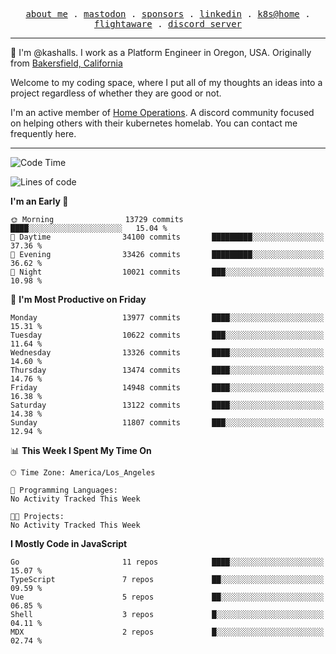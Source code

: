<p align="center">
  <samp>
    <a href="https://jordanjones.org/">about me</a> .
    <a rel="me" href="https://mastodon.social/@kashall">mastodon</a> .
    <a href="https://github.com/sponsors/kashalls">sponsors</a> .
    <a href="https://linkedin.com/in/jordpjones">linkedin</a> .
    <a href="https://github.com/kashalls/home-cluster">k8s@home</a> .
    <a href="https://flightaware.com/adsb/stats/user/kashalls">flightaware</a> .
    <a href="https://discord.gg/V2WrCfqba9">discord server</a>
  </samp>
</p>

----------------------------------------------------------------

:wave: I'm @kashalls. I work as a Platform Engineer in Oregon, USA. Originally from [Bakersfield, California](https://maps.app.goo.gl/QQMtywTWghpXB6Tu6)

Welcome to my coding space, where I put all of my thoughts an ideas into a project regardless of whether they are good or not.

I'm an active member of [Home Operations](https://discord.gg/home-operations). A discord community focused on helping others with their kubernetes homelab. You can contact me frequently here.

----------------------------------------------------------------
<!--START_SECTION:waka-->
![Code Time](http://img.shields.io/badge/Code%20Time-2%2C484%20hrs%2039%20mins-blue)

![Lines of code](https://img.shields.io/badge/From%20Hello%20World%20I%27ve%20Written-12.8%20million%20lines%20of%20code-blue)

**I'm an Early 🐤** 

```text
🌞 Morning                13729 commits       ████░░░░░░░░░░░░░░░░░░░░░   15.04 % 
🌆 Daytime                34100 commits       █████████░░░░░░░░░░░░░░░░   37.36 % 
🌃 Evening                33426 commits       █████████░░░░░░░░░░░░░░░░   36.62 % 
🌙 Night                  10021 commits       ███░░░░░░░░░░░░░░░░░░░░░░   10.98 % 
```
📅 **I'm Most Productive on Friday** 

```text
Monday                   13977 commits       ████░░░░░░░░░░░░░░░░░░░░░   15.31 % 
Tuesday                  10622 commits       ███░░░░░░░░░░░░░░░░░░░░░░   11.64 % 
Wednesday                13326 commits       ████░░░░░░░░░░░░░░░░░░░░░   14.60 % 
Thursday                 13474 commits       ████░░░░░░░░░░░░░░░░░░░░░   14.76 % 
Friday                   14948 commits       ████░░░░░░░░░░░░░░░░░░░░░   16.38 % 
Saturday                 13122 commits       ████░░░░░░░░░░░░░░░░░░░░░   14.38 % 
Sunday                   11807 commits       ███░░░░░░░░░░░░░░░░░░░░░░   12.94 % 
```


📊 **This Week I Spent My Time On** 

```text
🕑︎ Time Zone: America/Los_Angeles

💬 Programming Languages: 
No Activity Tracked This Week

🐱‍💻 Projects: 
No Activity Tracked This Week
```

**I Mostly Code in JavaScript** 

```text
Go                       11 repos            ████░░░░░░░░░░░░░░░░░░░░░   15.07 % 
TypeScript               7 repos             ██░░░░░░░░░░░░░░░░░░░░░░░   09.59 % 
Vue                      5 repos             ██░░░░░░░░░░░░░░░░░░░░░░░   06.85 % 
Shell                    3 repos             █░░░░░░░░░░░░░░░░░░░░░░░░   04.11 % 
MDX                      2 repos             █░░░░░░░░░░░░░░░░░░░░░░░░   02.74 % 
```




<!--END_SECTION:waka-->
